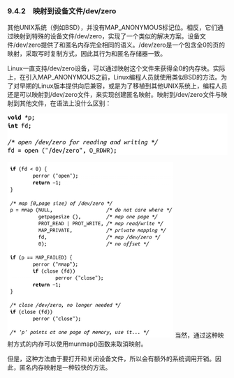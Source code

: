 ### 9.4.2　映射到设备文件/dev/zero

其他UNIX系统（例如BSD），并没有MAP_ANONYMOUS标记位。相反，它们通过映射到特殊的设备文件/dev/zero，实现了一个类似的解决方案。设备文件/dev/zero提供了和匿名内存完全相同的语义。/dev/zero是一个包含全0的页的映射，采取写时复制方式，因此其行为和匿名存储器一致。

Linux一直支持/dev/zero设备，可以通过映射这个文件来获得全0的内存块。实际上，在引入MAP_ANONYMOUS之前，Linux编程人员就使用类似BSD的方法。为了对早期的Linux版本提供向后兼容，或是为了移植到其他UNIX系统上，编程人员还是可以映射到/dev/zero文件，来实现创建匿名映射。映射到/dev/zero文件与映射到其他文件，在语法上没什么区别：



![427.png](../images/427.png)


![428.png](../images/428.png)
当然，通过这种映射方式的内存可以使用munmap()函数来取消映射。

但是，这种方法由于要打开和关闭设备文件，所以会有额外的系统调用开销。因此，匿名内存映射是一种较快的方法。

